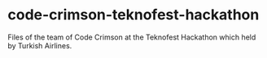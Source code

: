 # code-crimson-teknofest-hackathon
Files of the team of Code Crimson at the Teknofest Hackathon which held by Turkish Airlines.
